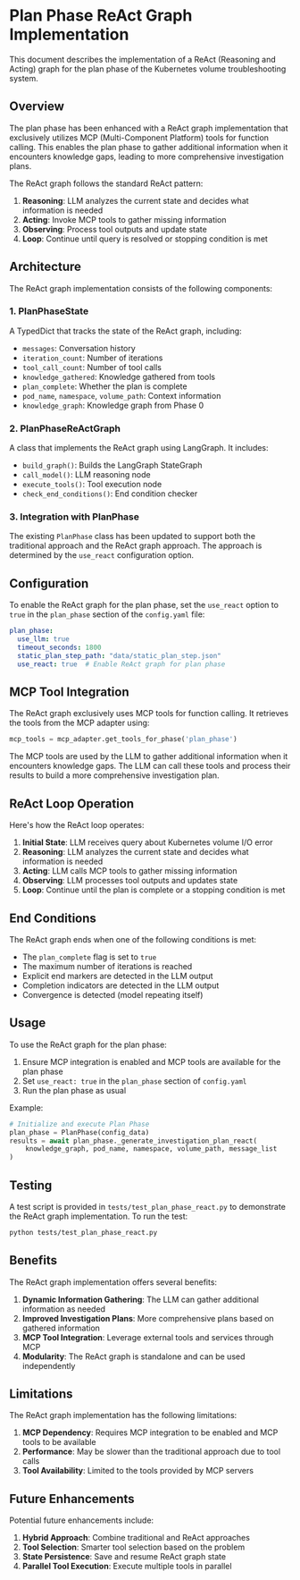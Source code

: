 # Plan Phase ReAct Graph Implementation

This document describes the implementation of a ReAct (Reasoning and Acting) graph for the plan phase of the Kubernetes volume troubleshooting system.

## Overview

The plan phase has been enhanced with a ReAct graph implementation that exclusively utilizes MCP (Multi-Component Platform) tools for function calling. This enables the plan phase to gather additional information when it encounters knowledge gaps, leading to more comprehensive investigation plans.

The ReAct graph follows the standard ReAct pattern:
1. **Reasoning**: LLM analyzes the current state and decides what information is needed
2. **Acting**: Invoke MCP tools to gather missing information
3. **Observing**: Process tool outputs and update state
4. **Loop**: Continue until query is resolved or stopping condition is met

## Architecture

The ReAct graph implementation consists of the following components:

### 1. PlanPhaseState

A TypedDict that tracks the state of the ReAct graph, including:
- `messages`: Conversation history
- `iteration_count`: Number of iterations
- `tool_call_count`: Number of tool calls
- `knowledge_gathered`: Knowledge gathered from tools
- `plan_complete`: Whether the plan is complete
- `pod_name`, `namespace`, `volume_path`: Context information
- `knowledge_graph`: Knowledge graph from Phase 0

### 2. PlanPhaseReActGraph

A class that implements the ReAct graph using LangGraph. It includes:
- `build_graph()`: Builds the LangGraph StateGraph
- `call_model()`: LLM reasoning node
- `execute_tools()`: Tool execution node
- `check_end_conditions()`: End condition checker

### 3. Integration with PlanPhase

The existing `PlanPhase` class has been updated to support both the traditional approach and the ReAct graph approach. The approach is determined by the `use_react` configuration option.

## Configuration

To enable the ReAct graph for the plan phase, set the `use_react` option to `true` in the `plan_phase` section of the `config.yaml` file:

```yaml
plan_phase:
  use_llm: true  
  timeout_seconds: 1800
  static_plan_step_path: "data/static_plan_step.json"
  use_react: true  # Enable ReAct graph for plan phase
```

## MCP Tool Integration

The ReAct graph exclusively uses MCP tools for function calling. It retrieves the tools from the MCP adapter using:

```python
mcp_tools = mcp_adapter.get_tools_for_phase('plan_phase')
```

The MCP tools are used by the LLM to gather additional information when it encounters knowledge gaps. The LLM can call these tools and process their results to build a more comprehensive investigation plan.

## ReAct Loop Operation

Here's how the ReAct loop operates:

1. **Initial State**: LLM receives query about Kubernetes volume I/O error
2. **Reasoning**: LLM analyzes the current state and decides what information is needed
3. **Acting**: LLM calls MCP tools to gather missing information
4. **Observing**: LLM processes tool outputs and updates state
5. **Loop**: Continue until the plan is complete or a stopping condition is met

## End Conditions

The ReAct graph ends when one of the following conditions is met:
- The `plan_complete` flag is set to `true`
- The maximum number of iterations is reached
- Explicit end markers are detected in the LLM output
- Completion indicators are detected in the LLM output
- Convergence is detected (model repeating itself)

## Usage

To use the ReAct graph for the plan phase:

1. Ensure MCP integration is enabled and MCP tools are available for the plan phase
2. Set `use_react: true` in the `plan_phase` section of `config.yaml`
3. Run the plan phase as usual

Example:

```python
# Initialize and execute Plan Phase
plan_phase = PlanPhase(config_data)
results = await plan_phase._generate_investigation_plan_react(
    knowledge_graph, pod_name, namespace, volume_path, message_list
)
```

## Testing

A test script is provided in `tests/test_plan_phase_react.py` to demonstrate the ReAct graph implementation. To run the test:

```bash
python tests/test_plan_phase_react.py
```

## Benefits

The ReAct graph implementation offers several benefits:

1. **Dynamic Information Gathering**: The LLM can gather additional information as needed
2. **Improved Investigation Plans**: More comprehensive plans based on gathered information
3. **MCP Tool Integration**: Leverage external tools and services through MCP
4. **Modularity**: The ReAct graph is standalone and can be used independently

## Limitations

The ReAct graph implementation has the following limitations:

1. **MCP Dependency**: Requires MCP integration to be enabled and MCP tools to be available
2. **Performance**: May be slower than the traditional approach due to tool calls
3. **Tool Availability**: Limited to the tools provided by MCP servers

## Future Enhancements

Potential future enhancements include:

1. **Hybrid Approach**: Combine traditional and ReAct approaches
2. **Tool Selection**: Smarter tool selection based on the problem
3. **State Persistence**: Save and resume ReAct graph state
4. **Parallel Tool Execution**: Execute multiple tools in parallel
